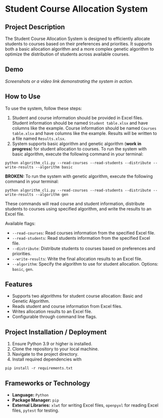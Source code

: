 # Student Course Allocation System

## Project Description

The Student Course Allocation System is designed to efficiently allocate students to courses based on their preferences
and priorities. It supports both a basic allocation algorithm and a more complex genetic algorithm to optimize the
distribution of students across available courses.

## Demo

*Screenshots or a video link demonstrating the system in action.*

## How to Use

To use the system, follow these steps:

1. Student and course information should be provided in Excel files.
   Student information should be named `Student table.xlsx` and have columns like the example.
   Course information should be named `Courses table.xlsx` and have columns like the example.
   Results will be written to a file named `Results.xlsx`.
2. System supports basic algorithm and genetic algorithm (**work in progress**) for student allocation to courses.
   To run the system with basic algorithm, execute the following command in your terminal:

```shell
python algorithm_cli.py --read-courses --read-students --distribute --write-results --algorithm basic
```

**BROKEN:** To run the system with genetic algorithm, execute the following command in your terminal:

```shell
python algorithm_cli.py --read-courses --read-students --distribute --write-results --algorithm gen
```

These commands will read course and student information, distribute students to courses using specified algorithm, and
write the results to an Excel file.

Available flags:

- `--read-courses`: Read courses information from the specified Excel file.
- `--read-students`: Read students information from the specified Excel file.
- `--distribute`: Distribute students to courses based on preferences and priorities.
- `--write-results`: Write the final allocation results to an Excel file.
- `--algorithm`: Specify the algorithm to use for student allocation. Options: `basic`, `gen`.

## Features

- Supports two algorithms for student course allocation: Basic and Genetic Algorithm.
- Reads student and course information from Excel files.
- Writes allocation results to an Excel file.
- Configurable through command line flags.

## Project Installation / Deployment

1. Ensure Python 3.9 or higher is installed.
2. Clone the repository to your local machine.
3. Navigate to the project directory.
4. Install required dependencies with 
```shell
pip install -r requirements.txt
```

## Frameworks or Technology

- **Language:** `Python`
- **Package Manager:** `pip`
- **External Libraries:** `xlwt` for writing Excel files, `openpyxl` for reading Excel files, `pytest` for testing.


